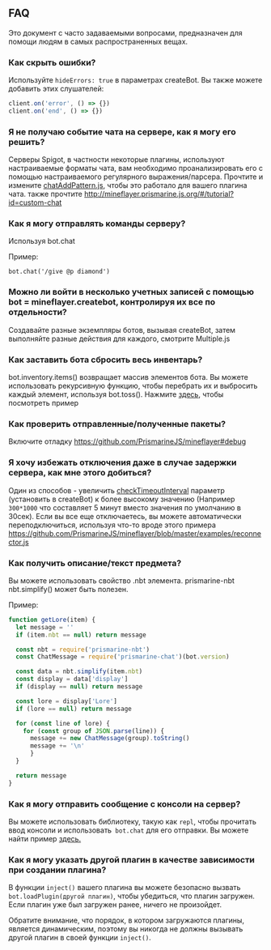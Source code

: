 ## FAQ

Это документ с часто задаваемыми вопросами, предназначен для помощи людям в самых распространенных вещах.

### Как скрыть ошибки?

Используйте `hideErrors: true` в параметрах createBot. Вы также можете добавить этих слушателей:
```js
client.on('error', () => {})
client.on('end', () => {})
```

### Я не получаю событие чата на сервере, как я могу его решить?

Серверы Spigot, в частности некоторые плагины, используют настраиваемые форматы чата, вам необходимо проанализировать его с помощью настраиваемого регулярного выражения/парсера.
Прочтите и измените [chatAddPattern.js](https://github.com/PrismarineJS/mineflayer/blob/master/examples/chatAddPattern.js), чтобы это работало для вашего плагина чата.
также прочтите http://mineflayer.prismarine.js.org/#/tutorial?id=custom-chat

### Как я могу отправлять команды серверу?

Используя bot.chat

Пример:

`bot.chat('/give @p diamond')`

### Можно ли войти в несколько учетных записей с помощью bot = mineflayer.createbot, контролируя их все по отдельности?

Создавайте разные экземпляры ботов, вызывая createBot, затем выполняйте разные действия для каждого, смотрите Multiple.js

### Как заставить бота сбросить весь инвентарь?

bot.inventory.items() возвращает массив элементов бота. Вы можете использовать рекурсивную функцию, чтобы перебрать их и выбросить каждый элемент, используя bot.toss(). Нажмите [здесь](https://gist.github.com/dada513/3d88f772be4224b40f9e5d1787bd63e9), чтобы посмотреть пример

### Как проверить отправленные/полученные пакеты?

Включите отладку https://github.com/PrismarineJS/mineflayer#debug

### Я хочу избежать отключения даже в случае задержки сервера, как мне этого добиться?

Один из способов - увеличить [checkTimeoutInterval](https://github.com/PrismarineJS/node-minecraft-protocol/blob/master/docs/API.md#mccreateclientoptions) параметр (установить в createBot) к более высокому значению (Например `300*1000` что составляет 5 минут вместо значения по умолчанию в 30сек). Если вы все еще отключаетесь, вы можете автоматически переподключиться, используя что-то вроде этого примера https://github.com/PrismarineJS/mineflayer/blob/master/examples/reconnector.js

### Как получить описание/текст предмета?

Вы можете использовать свойство .nbt элемента. prismarine-nbt nbt.simplify() может быть полезен.

Пример:

```js
function getLore(item) {
  let message = ''
  if (item.nbt == null) return message

  const nbt = require('prismarine-nbt')
  const ChatMessage = require('prismarine-chat')(bot.version)

  const data = nbt.simplify(item.nbt)
  const display = data['display']
  if (display == null) return message

  const lore = display['Lore']
  if (lore == null) return message

  for (const line of lore) {
    for (const group of JSON.parse(line)) {
      message += new ChatMessage(group).toString()
      message += '\n'
      }
  }

  return message
}
```

### Как я могу отправить сообщение с консоли на сервер?

Вы можете использовать библиотеку, такую как `repl`, чтобы прочитать ввод консоли и использовать` bot.chat` для его отправки. Вы можете найти пример [здесь.](https://github.com/PrismarineJS/mineflayer/blob/master/examples/repl.js)

### Как я могу указать другой плагин в качестве зависимости при создании плагина?

В функции `inject()` вашего плагина вы можете безопасно вызвать `bot.loadPlugin(другой плагин)`, чтобы убедиться, что плагин загружен. Если плагин уже был загружен ранее, ничего не произойдет.

Обратите внимание, что порядок, в котором загружаются плагины, является динамическим, поэтому вы никогда не должны вызывать другой плагин в своей функции `inject()`.
